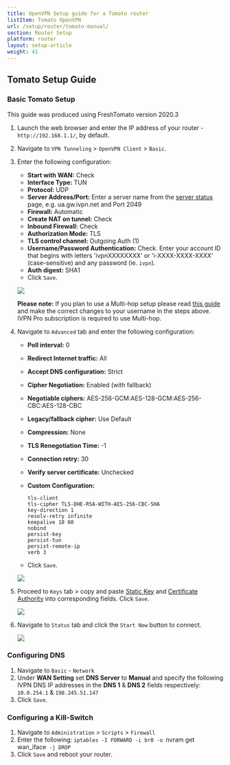 ```yaml
---
title: OpenVPN Setup guide for a Tomato router
listItem: Tomato OpenVPN
url: /setup/router/tomato-manual/
section: Router Setup
platform: router
layout: setup-article
weight: 41
---
```

## Tomato Setup Guide

### Basic Tomato Setup

<div markdown="1" class="notice notice--warning">
This guide was produced using FreshTomato version 2020.3
</div>

1.  Launch the web browser and enter the IP address of your router - `http://192.168.1.1/`, by default.

2.  Navigate to `VPN Tunneling` > `OpenVPN Client` > `Basic`.

3.  Enter the following configuration:

    * **Start with WAN:** Check
    * **Interface Type:** TUN
    * **Protocol:** UDP
    * **Server Address/Port:** Enter a server name from the [server status](/status/) page, e.g. ua.gw.ivpn.net and Port 2049
    * **Firewall:** Automatic
    * **Create NAT on tunnel:** Check
    * **Inbound Firewall:** Check
    * **Authorization Mode:** TLS
    * **TLS control channel:** Outgoing Auth (1)
    * **Username/Password Authentication:** Check. Enter your account ID that begins with letters 'ivpnXXXXXXXX' or 'i-XXXX-XXXX-XXXX' (case-sensitive) and any password (ie. `ivpn`).
    * **Auth digest:** SHA1
    * Click `Save`.

    ![](/images-static/uploads/install-openvpn-tomato-010.png)

    <div markdown="1" class="notice notice--info">
    <strong>Please note:</strong> If you plan to use a Multi-hop setup please read <a href="/knowledgebase/general/how-can-i-connect-to-the-multihop-network/">this guide</a> and make the correct changes to your username in the steps above. IVPN Pro subscription is required to use Multi-hop.
    </div>

4.  Navigate to `Advanced` tab and enter the following configuration:

    *   **Poll interval:** 0
    *   **Redirect Internet traffic:** All
    *   **Accept DNS configuration:** Strict
    *   **Cipher Negotiation:** Enabled (with fallback)
    *   **Negotiable ciphers:** AES-256-GCM:AES-128-GCM:AES-256-CBC:AES-128-CBC
    *   **Legacy/fallback cipher:** Use Default
    *   **Compression:** None
    *   **TLS Renegotiation Time:** -1
    *   **Connection retry:** 30
    *   **Verify server certificate:** Unchecked
    *   **Custom Configuration:**
        ```
        tls-client
        tls-cipher TLS-DHE-RSA-WITH-AES-256-CBC-SHA
        key-direction 1
        resolv-retry infinite
        keepalive 10 60
        nobind
        persist-key
        persist-tun
        persist-remote-ip
        verb 3
        ```
        
    *   Click `Save`.

    ![](/images-static/uploads/install-openvpn-tomato-020.png)

5.  Proceed to `Keys` tab > copy and paste [Static Key](/releases/config/ta.key) and [Certificate Authority](/releases/config/ca.crt) into corresponding fields. Click `Save`.

    ![](/images-static/uploads/install-openvpn-tomato-030.png)

6.  Navigate to `Status` tab and click the `Start Now` button to connect.

    ![](/images-static/uploads/install-openvpn-tomato-040.png)

### Configuring DNS

1. Navigate to `Basic` - `Network`
2. Under **WAN Setting** set **DNS Server** to **Manual** and specify the following IVPN DNS IP addresses in the **DNS 1** & **DNS 2** fields respectively: `10.0.254.1` & `198.245.51.147`
3. Click `Save`.

### Configuring a Kill-Switch

1. Navigate to `Administration` > `Scripts` > `Firewall`
2. Enter the following: `iptables -I FORWARD -i br0 -o `nvram get wan_iface` -j DROP`
3. Click `Save` and reboot your router.
